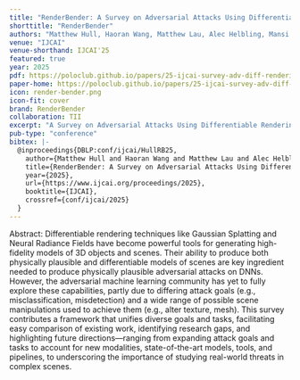 ```yaml
---
title: "RenderBender: A Survey on Adversarial Attacks Using Differentiable Rendering"
shorttitle: "RenderBender"
authors: "Matthew Hull, Haoran Wang, Matthew Lau, Alec Helbling, Mansi Phute, Chao Zhang, Zsolt Kira, Willian Lunardi, Martin Andreoni, Wenke Lee, and Duen Horng Chau"
venue: "IJCAI"
venue-shorthand: IJCAI'25
featured: true
year: 2025
pdf: https://poloclub.github.io/papers/25-ijcai-survey-adv-diff-rendering.pdf
paper-home: https://poloclub.github.io/papers/25-ijcai-survey-adv-diff-rendering.pdf
icon: render-bender.png
icon-fit: cover
brand: RenderBender
collaboration: TII
excerpt: "A Survey on Adversarial Attacks Using Differentiable Rendering"
pub-type: "conference"
bibtex: |-
  @inproceedings{DBLP:conf/ijcai/HullRB25,
    author={Matthew Hull and Haoran Wang and Matthew Lau and Alec Helbling and Mansi Phute and Chao Zhang and Zsolt Kira and Willian Lunardi and Martin Andreoni and Wenke Lee and Duen Horng Chau},
    title={RenderBender: A Survey on Adversarial Attacks Using Differentiable Rendering},
    year={2025},
    url={https://www.ijcai.org/proceedings/2025},
    booktitle={IJCAI},
    crossref={conf/ijcai/2025}
  }
---
```

Abstract: Differentiable rendering techniques like Gaussian Splatting and Neural Radiance Fields have become powerful tools for generating high-fidelity models of 3D objects and scenes. Their ability to produce both physically plausible and differentiable models of scenes are key ingredient needed to produce physically plausible adversarial attacks on DNNs. However, the adversarial machine learning community has yet to fully explore these capabilities, partly due to differing attack goals (e.g., misclassification, misdetection) and a wide range of possible scene manipulations used to achieve them (e.g., alter texture, mesh). This survey contributes a framework that unifies diverse goals and tasks, facilitating easy comparison of existing work, identifying research gaps, and highlighting future directions—ranging from expanding attack goals and tasks to account for new modalities, state-of-the-art models, tools, and pipelines, to underscoring the importance of studying real-world threats in complex scenes.
